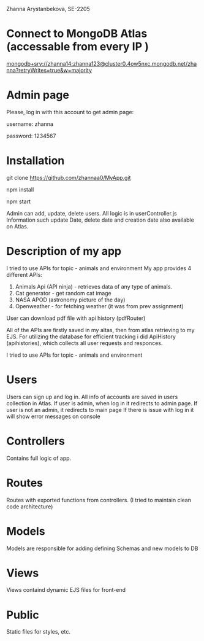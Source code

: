 Zhanna Arystanbekova, SE-2205

# Connect to MongoDB Atlas (accessable from every IP )
[mongodb+srv://zhanna14:zhanna123@cluster0.4ow5nxc.mongodb.net/zhanna?retryWrites=true&w=majority](url)

# Admin page
Please, log in with this account to get admin page:

username: zhanna

password: 1234567

# Installation
git clone https://github.com/zhannaa0/MyApp.git

npm install

npm start

Admin can add, update, delete users. All logic is in userController.js 
Information such update Date, delete date and creation date also available on Atlas.

# Description of my app
I tried to use APIs for topic - animals and environment
My app provides 4 different APIs:
1) Animals Api (API ninja) - retrieves data of any type of animals.
2) Cat generator - get random cat image
3) NASA APOD (astronomy picture of the day)
4) Openweather - for fetching weather (it was from prev assignment)
   
User can download pdf file with api history (pdfRouter)

All of the APIs are firstly saved in my altas, then from atlas retrieving to my EJS.
For utilizing the database for efficient tracking i did ApiHistory (apihistories), which collects all user requests and responces.

I tried to use APIs for topic - animals and environment


# Users
Users can sign up and log in. All info of accounts are saved in users collection in Atlas.
If user is admin, when log in it redirects to admin page.
If user is not an admin, it redirects to main page
If there is issue with log in it will show error messages on console


# Controllers
Contains full logic of app.

# Routes
Routes with exported functions from controllers. (I tried to maintain clean code architecture)

# Models
Models are responsible for adding defining Schemas and new models to DB

# Views
Views containd dynamic EJS files for front-end

# Public
Static files for styles, etc.






